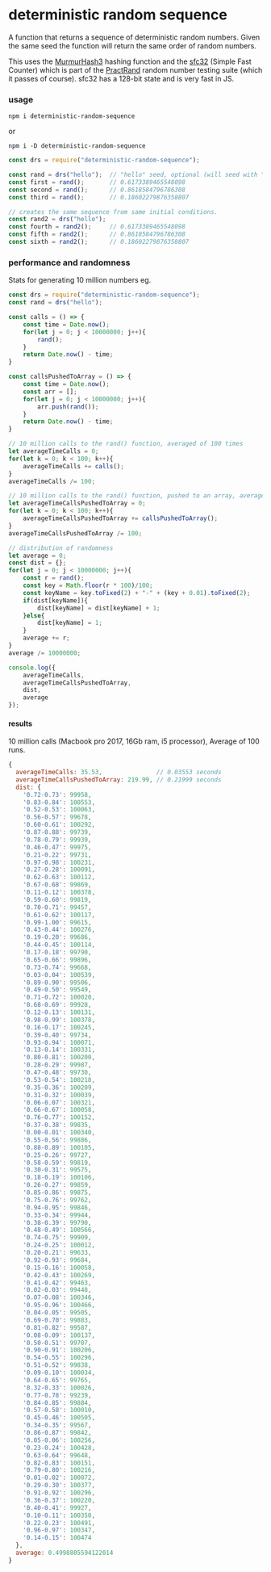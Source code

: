 # deterministic random sequence
A function that returns a sequence of deterministic random numbers. Given the same seed the function will return the same order of random numbers.

This uses the [MurmurHash3](https://en.wikipedia.org/wiki/MurmurHash) hashing function and the [sfc32](http://pracrand.sourceforge.net/) (Simple Fast Counter) which is part of the [PractRand](http://pracrand.sourceforge.net/) random number testing suite (which it passes of course). sfc32 has a 128-bit state and is very fast in JS.

### usage

`npm i deterministic-random-sequence`

or 

`npm i -D deterministic-random-sequence`


```js
const drs = require("deterministic-random-sequence");

const rand = drs("hello");  // "hello" seed, optional (will seed with "" if not set)
const first = rand();       // 0.6173389465548098 
const second = rand();      // 0.8618584796786308
const third = rand();       // 0.18602279876358807

// creates the same sequence from same initial conditions.
const rand2 = drs("hello");
const fourth = rand2();     // 0.6173389465548098 
const fifth = rand2();      // 0.8618584796786308
const sixth = rand2();      // 0.18602279876358807
```

### performance and randomness

Stats for generating 10 million numbers eg. 

```js
const drs = require("deterministic-random-sequence");
const rand = drs("hello");

const calls = () => {
	const time = Date.now();
	for(let j = 0; j < 10000000; j++){
		rand();
	}
	return Date.now() - time;
}

const callsPushedToArray = () => {
	const time = Date.now();
	const arr = [];
	for(let j = 0; j < 10000000; j++){
		arr.push(rand());
	}
	return Date.now() - time;
}

// 10 million calls to the rand() function, averaged of 100 times
let averageTimeCalls = 0;
for(let k = 0; k < 100; k++){
	averageTimeCalls += calls();
}
averageTimeCalls /= 100;

// 10 million calls to the rand() function, pushed to an array, averaged of 100 times
let averageTimeCallsPushedToArray = 0;
for(let k = 0; k < 100; k++){
	averageTimeCallsPushedToArray += callsPushedToArray();
}
averageTimeCallsPushedToArray /= 100;

// distribution of randomness
let average = 0;
const dist = {};
for(let j = 0; j < 10000000; j++){
	const r = rand();
	const key = Math.floor(r * 100)/100;
	const keyName = key.toFixed(2) + "-" + (key + 0.01).toFixed(2);
	if(dist[keyName]){
		dist[keyName] = dist[keyName] + 1;
	}else{
		dist[keyName] = 1;
	}
	average += r;
}
average /= 10000000;

console.log({
	averageTimeCalls,
	averageTimeCallsPushedToArray,
	dist,
	average
});
```

#### results

10 million calls (Macbook pro 2017, 16Gb ram, i5 processor), Average of 100 runs.

```js
{ 
  averageTimeCalls: 35.53,               // 0.03553 seconds
  averageTimeCallsPushedToArray: 219.99, // 0.21999 seconds
  dist: { 
    '0.72-0.73': 99958,
    '0.83-0.84': 100553,
    '0.52-0.53': 100063,
    '0.56-0.57': 99678,
    '0.60-0.61': 100292,
    '0.87-0.88': 99739,
    '0.78-0.79': 99939,
    '0.46-0.47': 99975,
    '0.21-0.22': 99731,
    '0.97-0.98': 100231,
    '0.27-0.28': 100091,
    '0.62-0.63': 100112,
    '0.67-0.68': 99869,
    '0.11-0.12': 100378,
    '0.59-0.60': 99819,
    '0.70-0.71': 99457,
    '0.61-0.62': 100117,
    '0.99-1.00': 99615,
    '0.43-0.44': 100276,
    '0.19-0.20': 99686,
    '0.44-0.45': 100114,
    '0.17-0.18': 99790,
    '0.65-0.66': 99896,
    '0.73-0.74': 99668,
    '0.03-0.04': 100539,
    '0.89-0.90': 99506,
    '0.49-0.50': 99549,
    '0.71-0.72': 100020,
    '0.68-0.69': 99928,
    '0.12-0.13': 100131,
    '0.98-0.99': 100378,
    '0.16-0.17': 100245,
    '0.39-0.40': 99734,
    '0.93-0.94': 100071,
    '0.13-0.14': 100331,
    '0.80-0.81': 100200,
    '0.28-0.29': 99987,
    '0.47-0.48': 99730,
    '0.53-0.54': 100218,
    '0.35-0.36': 100209,
    '0.31-0.32': 100039,
    '0.06-0.07': 100321,
    '0.66-0.67': 100058,
    '0.76-0.77': 100152,
    '0.37-0.38': 99835,
    '0.00-0.01': 100340,
    '0.55-0.56': 99886,
    '0.88-0.89': 100105,
    '0.25-0.26': 99727,
    '0.58-0.59': 99819,
    '0.30-0.31': 99575,
    '0.18-0.19': 100106,
    '0.26-0.27': 99859,
    '0.85-0.86': 99875,
    '0.75-0.76': 99762,
    '0.94-0.95': 99846,
    '0.33-0.34': 99944,
    '0.38-0.39': 99790,
    '0.48-0.49': 100566,
    '0.74-0.75': 99909,
    '0.24-0.25': 100012,
    '0.20-0.21': 99633,
    '0.92-0.93': 99684,
    '0.15-0.16': 100058,
    '0.42-0.43': 100269,
    '0.41-0.42': 99463,
    '0.02-0.03': 99448,
    '0.07-0.08': 100346,
    '0.95-0.96': 100466,
    '0.04-0.05': 99505,
    '0.69-0.70': 99883,
    '0.81-0.82': 99587,
    '0.08-0.09': 100137,
    '0.50-0.51': 99707,
    '0.90-0.91': 100206,
    '0.54-0.55': 100296,
    '0.51-0.52': 99838,
    '0.09-0.10': 100034,
    '0.64-0.65': 99765,
    '0.32-0.33': 100026,
    '0.77-0.78': 99239,
    '0.84-0.85': 99884,
    '0.57-0.58': 100010,
    '0.45-0.46': 100505,
    '0.34-0.35': 99567,
    '0.86-0.87': 99842,
    '0.05-0.06': 100256,
    '0.23-0.24': 100428,
    '0.63-0.64': 99648,
    '0.82-0.83': 100151,
    '0.79-0.80': 100216,
    '0.01-0.02': 100072,
    '0.29-0.30': 100377,
    '0.91-0.92': 100296,
    '0.36-0.37': 100220,
    '0.40-0.41': 99927,
    '0.10-0.11': 100350,
    '0.22-0.23': 100491,
    '0.96-0.97': 100347,
    '0.14-0.15': 100474 
  },
  average: 0.4998805594122014 
}
```